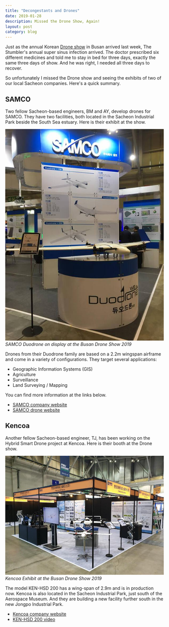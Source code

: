```yaml
---
title: "Decongestants and Drones"
date: 2019-01-28
description: Missed the Drone Show, Again! 
layout: post
category: blog
---
```


Just as the annual Korean [Drone show](http://eng.droneshowkorea.com/main/main.php)
in Busan arrived last week, The Stumbler's annual super sinus infection arrived.
The doctor prescribed six different medicines and told me to stay in bed for
three days, exactly the same three days of show. And he was right, I needed all 
three days to recover.

So unfortunately I missed the Drone show and seeing the exhibits of two of our 
local Sacheon companies.  Here's a quick summary.

## SAMCO

Two fellow Sacheon-based engineers, BM and AY, develop drones for SAMCO.
They have two facilities, both located in the Sacheon Industrial Park beside 
the South Sea estuary.  Here is their exhibit at the show.

![samco-duodrone-busan-2019](/images/samco-duodrone-busan-2019.jpg)
*SAMCO Duodrone on display at the Busan Drone Show 2019*

Drones from their Duodrone family are based on a 2.2m wingspan
airframe and come in a variety of configurations.  They target several 
applications:

* Geographic Information Systems (GIS)
* Agriculture
* Surveillance
* Land Surveying / Mapping

You can find more information at the links below.

* [SAMCO company website](http://eng.samcokorea.com)
* [SAMCO drone website](http://www.muinx.com)


## Kencoa

Another fellow Sacheon-based engineer, TJ, has been working on the Hybrid Smart
Drone project at Kencoa.  Here is their booth at the Drone show.

![kencoa-busan-2019](/images/kencoa-busan-2019.jpg)
*Kencoa Exhibit at the Busan Drone Show 2019*

The model KEN-HSD 200 has a wing-span of 2.9m and is in production now.
Kencoa is also located in the Sacheon Industrial Park, just south of the 
Aerospace Museum.  And they are building a new facility further south
in the new Jongpo Industrial Park.

* [Kencoa company website](http://www.kencoa.com)
* [KEN-HSD 200 video](https://youtu.be/U_egXROWJHo)
